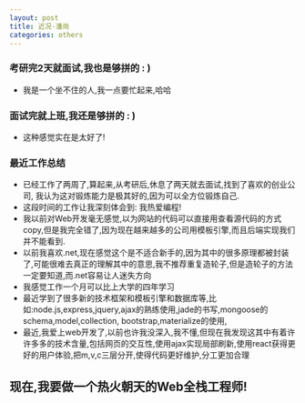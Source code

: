 ```yaml
---
layout: post
title: 近况-潘尚
categories: others
---
```

### 考研完2天就面试,我也是够拼的 : )
- 我是一个坐不住的人,我一点要忙起来,哈哈

### 面试完就上班,我还是够拼的 : )
- 这种感觉实在是太好了!
### 

### 最近工作总结
- 已经工作了两周了,算起来,从考研后,休息了两天就去面试,找到了喜欢的创业公司,
 我认为这对锻炼能力是极其好的,因为可以全方位锻炼自己.
- 这段时间的工作让我深刻体会到: 我热爱编程! 
- 我以前对Web开发毫无感觉,以为网站的代码可以直接用查看源代码的方式copy,但是我完全错了,因为现在越来越多的公司用模板引擎,而且后端实现我们并不能看到.
- 以前我喜欢.net,现在感觉这个是不适合新手的,因为其中的很多原理都被封装了,可能很难去真正的理解其中的意思,我不推荐重复造轮子,但是造轮子的方法一定要知道,而.net容易让人迷失方向
- 我感觉工作一个月可以比上大学的四年学习
- 最近学到了很多新的技术框架和模板引擎和数据库等,比如:node.js,express,jquery,ajax的熟练使用,jade的书写,mongoose的schema,model,collection, bootstrap,materialize的使用,
- 最近,我爱上web开发了,以前也许我没深入,我不懂,但现在我发现这其中有着许许多多的技术含量,包括网页的交互性,使用ajax实现局部刷新,使用react获得更好的用户体验,把m,v,c三层分开,使得代码更好维护,分工更加合理

## 现在,我要做一个热火朝天的Web全栈工程师!